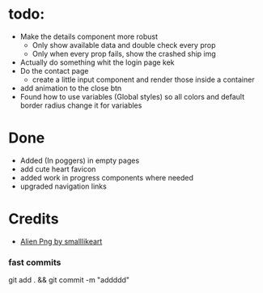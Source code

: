 # todo:
- Make the details component more robust
  - Only show available data and double check every prop
  - Only when every prop fails, show the crashed ship img
- Actually do something whit the login page kek
- Do the contact page
  - create a little input component and render those inside a container 
- add animation to the close btn
- Found how to use variables (Global styles) so all colors and default border radius change it for variables

# Done
- Added (In poggers) in empty pages
- add cute heart favicon
- added work in progress components where needed
- upgraded navigation links


# Credits
- [Alien Png by smalllikeart](https://www.flaticon.com/authors/smalllikeart)

### fast commits
git add . && git commit -m "addddd"